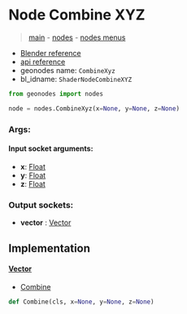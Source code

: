 # Node Combine XYZ

> [main](../structure.md) - [nodes](nodes.md) - [nodes menus](nodes_menus.md)

- [Blender reference](https://docs.blender.org/manual/en/latest/modeling/geometry_nodes/vector/combine_xyz.html)
- [api reference](https://docs.blender.org/api/current/bpy.types.ShaderNodeCombineXYZ.html)
- geonodes name: `CombineXyz`
- bl_idname: `ShaderNodeCombineXYZ`

```python
from geonodes import nodes

node = nodes.CombineXyz(x=None, y=None, z=None)
```

### Args:

#### Input socket arguments:

- **x**: [Float](Float.md)
- **y**: [Float](Float.md)
- **z**: [Float](Float.md)

### Output sockets:

- **vector** : [Vector](Vector.md)

## Implementation

#### [Vector](Vector.md)

 - [Combine](Vector.md#Combine-classmethod)
  ```python
  def Combine(cls, x=None, y=None, z=None)
  ```

